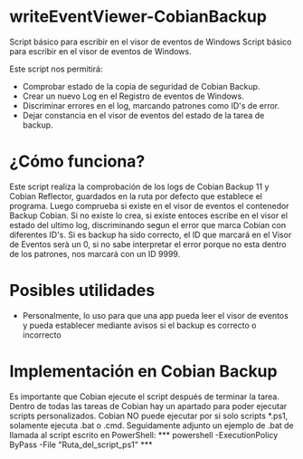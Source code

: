# writeEventViewer-CobianBackup
Script básico para escribir en el visor de eventos de Windows
Script básico para escribir en el visor de eventos de Windows.

Este script nos permitirá:
* Comprobar estado de la copia de seguridad de Cobian Backup.
* Crear un nuevo Log en el Registro de eventos de Windows.
* Discriminar errores en el log, marcando patrones como ID's de error.
* Dejar constancia en el visor de eventos del estado de la tarea de backup.

¿Cómo funciona?
======
Este script realiza la comprobación de los logs de Cobian Backup 11 y Cobian Reflector, guardados en la ruta por defecto que establece el programa. Luego comprueba si existe en el visor de eventos el contenedor Backup Cobian. Si no existe lo crea, si existe entoces escribe en el visor el estado del ultimo log, discriminando segun el error que marca Cobian con diferentes ID's. Si es backup ha sido correcto, el ID que marcará en el Visor de Eventos serà un 0, si no sabe interpretar el error porque no esta dentro de los patrones, nos marcará con un ID 9999.

Posibles utilidades
======
* Personalmente, lo uso para que una app pueda leer el visor de eventos y pueda establecer mediante avisos si el backup es correcto o incorrecto

Implementación en Cobian Backup
======
Es importante que Cobian ejecute el script después de terminar la tarea. Dentro de todas las tareas de Cobian hay un apartado para poder ejecutar scripts personalizados.
Cobian NO puede ejecutar por si solo scripts *.ps1, solamente ejecuta .bat o .cmd. Seguidamente adjunto un ejemplo de .bat de llamada al script escrito en PowerShell:
*** powershell -ExecutionPolicy ByPass -File "Ruta_del_script_ps1" ***

